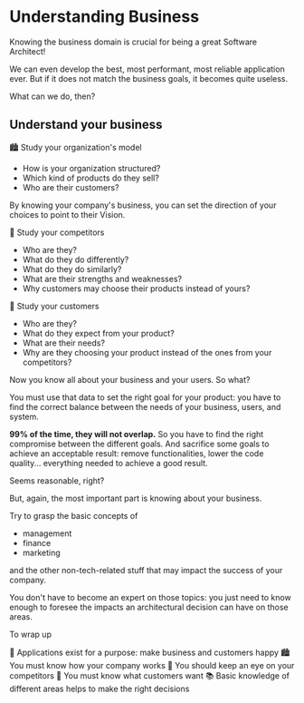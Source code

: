 # Understanding Business

Knowing the business domain is crucial for being a great Software Architect!

We can even develop the best, most performant, most reliable application ever. But if it does not match the business goals, it becomes quite useless.

What can we do, then?

## Understand your business

🏙 Study your organization's model

* How is your organization structured? 
* Which kind of products do they sell?
* Who are their customers?

By knowing your company's business, you can set the direction of your choices to point to their Vision.


👿 Study your competitors

* Who are they?
* What do they do differently?
* What do they do similarly?
* What are their strengths and weaknesses?
* Why customers may choose their products instead of yours?


👼 Study your customers

* Who are they?
* What do they expect from your product?
* What are their needs?
* Why are they choosing your product instead of the ones from your competitors?


Now you know all about your business and your users. So what?

You must use that data to set the right goal for your product: you have to find the correct balance between the needs of your business, users, and system.

**99% of the time, they will not overlap.** So you have to find the right compromise between the different goals. And sacrifice some goals to achieve an acceptable result: remove functionalities, lower the code quality... everything needed to achieve a good result.

Seems reasonable, right? 

But, again, the most important part is knowing about your business.

Try to grasp the basic concepts of

* management
* finance
* marketing

and the other non-tech-related stuff that may impact the success of your company.

You don't have to become an expert on those topics: you just need to know enough to foresee the impacts an architectural decision can have on those areas.

To wrap up

🎯 Applications exist for a purpose: make business and customers happy
🏙 You must know how your company works
👿 You should keep an eye on your competitors
🎅 You must know what customers want
📚 Basic knowledge of different areas helps to make the right decisions